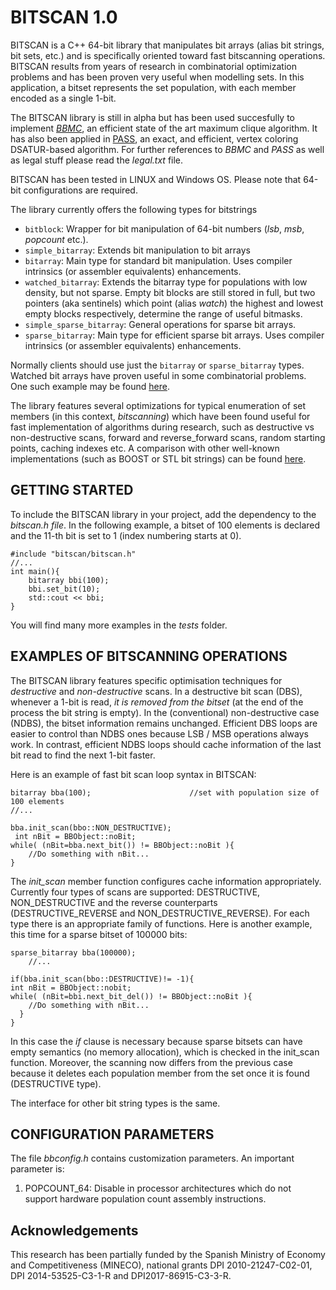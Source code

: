 BITSCAN 1.0
===================
BITSCAN is a C++ 64-bit library that manipulates bit arrays (alias bit strings, bit sets, etc.) and is specifically oriented toward fast bitscanning operations. BITSCAN results from years of research in combinatorial optimization problems and has been proven very useful when modelling sets. In this application, a bitset represents the set population, with each member encoded as a single 1-bit.

The BITSCAN library is still in alpha but has been used succesfully to implement *[BBMC](https://www.researchgate.net/publication/220472408_An_exact_bit-parallel_algorithm_for_the_maximum_clique_problem?ev=prf_pub "Exact maximum clique algorithm")*, an efficient state of the art maximum clique algorithm. It has also been applied in [PASS](http://phdtree.org/pdf/34678243-a-new-dsatur-based-algorithm-for-exact-vertex-coloring/), an exact, and efficient, vertex coloring DSATUR-based algorithm.  For further references to *BBMC* and *PASS* as well as legal stuff please read the *legal.txt* file. 

BITSCAN has been tested in LINUX and Windows OS. Please note that 64-bit configurations are required. 

The library currently offers the following types for bitstrings

- `bitblock`: Wrapper for bit manipulation of 64-bit numbers (*lsb*, *msb*, *popcount* etc.).
- `simple_bitarray`: Extends bit manipulation to bit arrays
- `bitarray`: Main type for standard bit manipulation. Uses compiler intrinsics (or assembler equivalents) enhancements.
- `watched_bitarray`: Extends the bitarray type for populations with low density, but not sparse. Empty bit blocks are still stored in full, but two pointers (aka sentinels) which point (alias *watch*) the highest and lowest empty blocks respectively, determine the range of useful bitmasks.
- `simple_sparse_bitarray`: General operations for sparse bit arrays.
- `sparse_bitarray`: Main type for efficient sparse bit arrays.  Uses compiler intrinsics (or assembler equivalents) enhancements.

Normally clients should use just the `bitarray` or `sparse_bitarray` types. Watched bit arrays have proven useful in some combinatorial problems. One such example may be found [here](http://download.springer.com/static/pdf/797/chp%253A10.1007%252F978-3-319-09584-4_12.pdf?auth66=1411550130_ba322f209d8b171722fa67741d3f77e9&ext=.pdf "watched bit arrays"). 

The library features several optimizations for typical enumeration of set members (in this context, *bitscanning*) which have been found useful for fast implementation of algorithms during research, such as  destructive vs non-destructive scans, forward and reverse_forward scans, random starting points, caching indexes etc. A comparison with other well-known implementations (such as BOOST or STL bit strings) can be found [here](http://blog.biicode.com/bitscan-efficiency-at-glance/ "BITSCAN efficiency at a glance ").

GETTING STARTED
-------------------------------
To include the BITSCAN library in your project, add the dependency to the *bitscan.h file*. In the following example, a bitset of 100 elements is declared and the 11-th bit is set to 1 (index numbering starts at 0). 

    #include "bitscan/bitscan.h"
	//...
    int main(){
    	bitarray bbi(100);
		bbi.set_bit(10);
		std::cout << bbi;
    }
 You will find many more examples in the *tests* folder.  

EXAMPLES OF BITSCANNING OPERATIONS
-------------------------------

The BITSCAN library features specific optimisation techniques for *destructive* and *non-destructive* scans. In a destructive bit scan (DBS), whenever a 1-bit is read, *it is removed from the bitset* (at the end of the process the bit string is empty). In the (conventional) non-destructive case (NDBS), the bitset information remains unchanged. 
Efficient DBS loops are easier to control than NDBS ones because LSB / MSB operations always work. In contrast, efficient NDBS loops should cache information of the last bit read to find the next 1-bit faster. 


Here is an example of fast bit scan loop syntax in BITSCAN:

    bitarray bba(100);						//set with population size of 100 elements
	//...

    bba.init_scan(bbo::NON_DESTRUCTIVE);
   	 int nBit = BBObject::noBit;
	while( (nBit=bba.next_bit()) != BBObject::noBit ){
		//Do something with nBit...
	}

The *init_scan* member function configures cache information appropriately. Currently four types of scans are supported: DESTRUCTIVE, NON\_DESTRUCTIVE and the reverse counterparts (DESTRUCTIVE\_REVERSE and NON\_DESTRUCTIVE\_REVERSE). For each type there is an appropriate family of functions. Here is another example, this time for a sparse bitset of 100000 bits:


    sparse_bitarray bba(100000);
    	//...

    if(bba.init_scan(bbo::DESTRUCTIVE)!= -1){
	int nBit = BBObject::nobit;
   	while( (nBit=bbi.next_bit_del()) != BBObject::noBit ){
		//Do something with nBit...
	  }
	}

In this case the *if* clause is necessary because sparse bitsets can have empty semantics (no memory allocation), which is checked in the init_scan function. Moreover, the scanning now differs from the previous case because it deletes each population member from the set once it is found (DESTRUCTIVE type).

The interface for other bit string types is the same.

CONFIGURATION PARAMETERS
-------------------------

The file *bbconfig.h* contains customization parameters. An important parameter is:

1. POPCOUNT_64: Disable in processor architectures which do not support hardware population count assembly instructions. 

Acknowledgements
-------------------------
This research has been partially funded by the Spanish Ministry of Economy and Competitiveness (MINECO), national grants DPI 2010-21247-C02-01, 
DPI 2014-53525-C3-1-R and  DPI2017-86915-C3-3-R.
